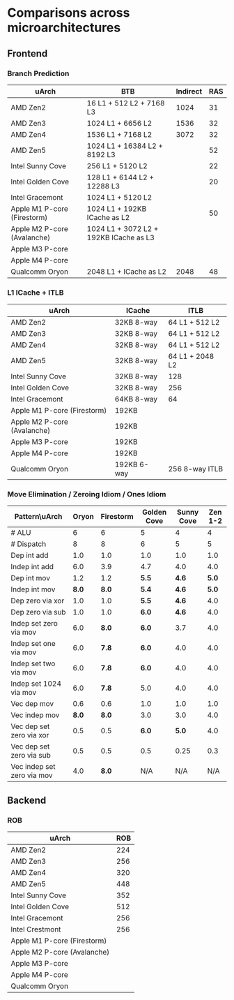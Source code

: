 # Comparisons across microarchitectures

## Frontend

### Branch Prediction

| uArch                       | BTB                                    | Indirect | RAS |
|-----------------------------|----------------------------------------|----------|-----|
| AMD Zen2                    | 16 L1 + 512 L2 + 7168 L3               | 1024     | 31  |
| AMD Zen3                    | 1024 L1 + 6656 L2                      | 1536     | 32  |
| AMD Zen4                    | 1536 L1 + 7168 L2                      | 3072     | 32  |
| AMD Zen5                    | 1024 L1 + 16384 L2 + 8192 L3           |          | 52  |
| Intel Sunny Cove            | 256 L1 + 5120 L2                       |          | 22  |
| Intel Golden Cove           | 128 L1 + 6144 L2 + 12288 L3            |          | 20  |
| Intel Gracemont             | 1024 L1 + 5120 L2                      |          |     |
| Apple M1 P-core (Firestorm) | 1024 L1 + 192KB ICache as L2           |          | 50  |
| Apple M2 P-core (Avalanche) | 1024 L1 + 3072 L2 + 192KB ICache as L3 |          |     |
| Apple M3 P-core             |                                        |          |     |
| Apple M4 P-core             |                                        |          |     |
| Qualcomm Oryon              | 2048 L1 + ICache as L2                 | 2048     | 48  |

### L1 ICache + ITLB

| uArch                       | ICache      | ITLB            |
|-----------------------------|-------------|-----------------|
| AMD Zen2                    | 32KB 8-way  | 64 L1 + 512 L2  |
| AMD Zen3                    | 32KB 8-way  | 64 L1 + 512 L2  |
| AMD Zen4                    | 32KB 8-way  | 64 L1 + 512 L2  |
| AMD Zen5                    | 32KB 8-way  | 64 L1 + 2048 L2 |
| Intel Sunny Cove            | 32KB 8-way  | 128             |
| Intel Golden Cove           | 32KB 8-way  | 256             |
| Intel Gracemont             | 64KB 8-way  | 64              |
| Apple M1 P-core (Firestorm) | 192KB       |                 |
| Apple M2 P-core (Avalanche) | 192KB       |                 |
| Apple M3 P-core             | 192KB       |                 |
| Apple M4 P-core             | 192KB       |                 |
| Qualcomm Oryon              | 192KB 6-way | 256 8-way ITLB  |

### Move Elimination / Zeroing Idiom / Ones Idiom

| Pattern\uArch              | Oryon   | Firestorm | Golden Cove | Sunny Cove | Zen 1-2 |
|----------------------------|---------|-----------|-------------|------------|---------|
| # ALU                      | 6       | 6         | 5           | 4          | 4       |
| # Dispatch                 | 8       | 8         | 6           | 5          | 5       |
| Dep int add                | 1.0     | 1.0       | 1.0         | 1.0        | 1.0     |
| Indep int add              | 6.0     | 3.9       | 4.7         | 4.0        | 4.0     |
| Dep int mov                | 1.2     | 1.2       | **5.5**     | **4.6**    | **5.0** |
| Indep int mov              | **8.0** | **8.0**   | **5.4**     | **4.6**    | **5.0** |
| Dep zero via xor           | 1.0     | 1.0       | **5.5**     | **4.6**    | 4.0     |
| Dep zero via sub           | 1.0     | 1.0       | **6.0**     | **4.6**    | 4.0     |
| Indep set zero via mov     | 6.0     | **8.0**   | **6.0**     | 3.7        | 4.0     |
| Indep set one via mov      | 6.0     | **7.8**   | **6.0**     | 4.0        | 4.0     |
| Indep set two via mov      | 6.0     | **7.8**   | **6.0**     | 4.0        | 4.0     |
| Indep set 1024 via mov     | 6.0     | **7.8**   | 5.0         | 4.0        | 4.0     |
| Vec dep mov                | 0.6     | 0.6       | 1.0         | 1.0        | 1.0     |
| Vec indep mov              | **8.0** | **8.0**   | 3.0         | 3.0        | 4.0     |
| Vec dep set zero via xor   | 0.5     | 0.5       | **6.0**     | **5.0**    | 4.0     |
| Vec dep set zero via sub   | 0.5     | 0.5       | 0.5         | 0.25       | 0.3     |
| Vec indep set zero via mov | 4.0     | **8.0**   | N/A         | N/A        | N/A     |

## Backend

### ROB

| uArch                       | ROB |
|-----------------------------|-----|
| AMD Zen2                    | 224 |
| AMD Zen3                    | 256 |
| AMD Zen4                    | 320 |
| AMD Zen5                    | 448 |
| Intel Sunny Cove            | 352 |
| Intel Golden Cove           | 512 |
| Intel Gracemont             | 256 |
| Intel Crestmont             | 256 |
| Apple M1 P-core (Firestorm) |     |
| Apple M2 P-core (Avalanche) |     |
| Apple M3 P-core             |     |
| Apple M4 P-core             |     |
| Qualcomm Oryon              |     |
